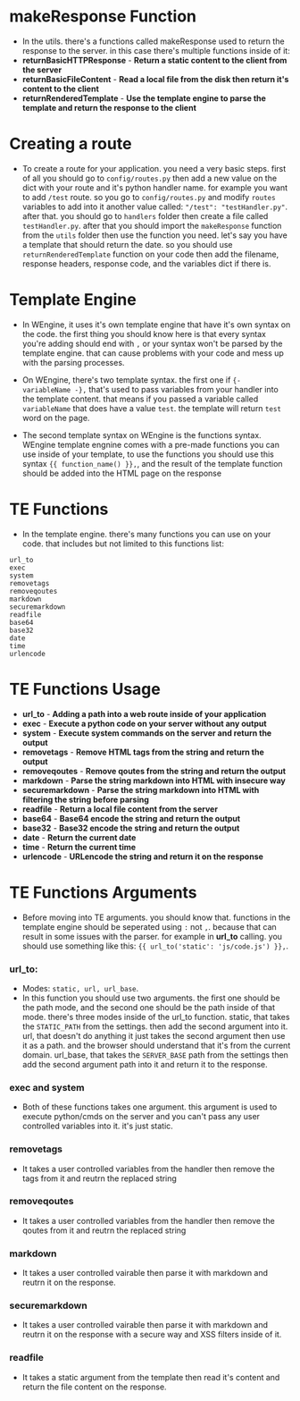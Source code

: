 # makeResponse Function
- In the utils. there's a functions called makeResponse used to return the response to the server. in this case there's multiple functions inside of it:
- **returnBasicHTTPResponse** - **Return a static content to the client from the server**
- **returnBasicFileContent** - **Read a local file from the disk then return it's content to the client**
- **returnRenderedTemplate** - **Use the template engine to parse the template and return the response to the client**

# Creating a route
- To create a route for your application. you need a very basic steps. first of all you should go to `config/routes.py` then add a new value on the dict with your route and it's python handler name. for example you want to add `/test` route. so you go to `config/routes.py` and modify `routes` variables to add into it another value called: `"/test": "testHandler.py"`. after that. you should go to `handlers` folder then create a file called `testHandler.py`. after that you should import the `makeResponse` function from the `utils` folder then use the function you need. let's say you have a template that should return the date. so you should use `returnRenderedTemplate` function on your code then add the filename, response headers, response code, and the variables dict if there is.

# Template Engine
- In WEngine, it uses it's own template engine that have it's own syntax on the code. the first thing you should know here is that every syntax you're adding should end with `,` or your syntax won't be parsed by the template engine. that can cause problems with your code and mess up with the parsing processes.

- On WEngine, there's two template syntax. the first one if `{- variableName -},` that's used to pass variables from your handler into the template content. that means if you passed a variable called `variableName` that does have a value `test`. the template will return `test` word on the page.

- The second template syntax on WEngine is the functions syntax. WEngine template engnine comes with a pre-made functions you can use inside of your template, to use the functions you should use this syntax `{{ function_name() }},`, and the result of the template function should be added into the HTML page on the response

# TE Functions
- In the template engine. there's many functions you can use on your code. that includes but not limited to this functions list:

```
url_to
exec
system
removetags
removeqoutes
markdown
securemarkdown
readfile
base64
base32
date
time
urlencode
```

# TE Functions Usage
- **url_to** - **Adding a path into a web route inside of your application**
- **exec** - **Execute a python code on your server without any output**
- **system** - **Execute system commands on the server and return the output**
- **removetags** - **Remove HTML tags from the string and return the output**
- **removeqoutes** - **Remove qoutes from the string and return the output**
- **markdown** - **Parse the string markdown into HTML with insecure way**
- **securemarkdown** - **Parse the string markdown into HTML with filtering the string before parsing**
- **readfile** - **Return a local file content from the server**
- **base64** - **Base64 encode the string and return the output**
- **base32** - **Base32 encode the string and return the output**
- **date** - **Return the current date**
- **time** - **Return the current time**
- **urlencode** - **URLencode the string and return it on the response**

# TE Functions Arguments
- Before moving into TE arguments. you should know that. functions in the template engine should be seperated using `:` not `,`. because that can result in some issues with the parser. for example in **url_to** calling. you should use something like this: `{{ url_to('static': 'js/code.js') }},`.

### url_to:
- Modes: `static, url, url_base`.
- In this function you should use two arguments. the first one should be the path mode, and the second one should be the path inside of that mode. there's three modes inside of the url_to function. static, that takes the `STATIC_PATH` from the settings. then add the second argument into it. url, that doesn't do anything it just takes the second argument then use it as a path. and the browser should understand that it's from the current domain. url_base, that takes the `SERVER_BASE` path from the settings then add the second argument path into it and return it to the response.

### exec and system
- Both of these functions takes one argument. this argument is used to execute python/cmds on the server and you can't pass any user controlled variables into it. it's just static.

### removetags
- It takes a user controlled variables from the handler then remove the tags from it and reutrn the replaced string

### removeqoutes
- It takes a user controlled variables from the handler then remove the qoutes from it and reutrn the replaced string

### markdown
- It takes a user controlled vairable then parse it with markdown and reutrn it on the response.

### securemarkdown
- It takes a user controlled vairable then parse it with markdown and reutrn it on the response with a secure way and XSS filters inside of it.

### readfile
- It takes a static argument from the template then read it's content and return the file content on the response.
